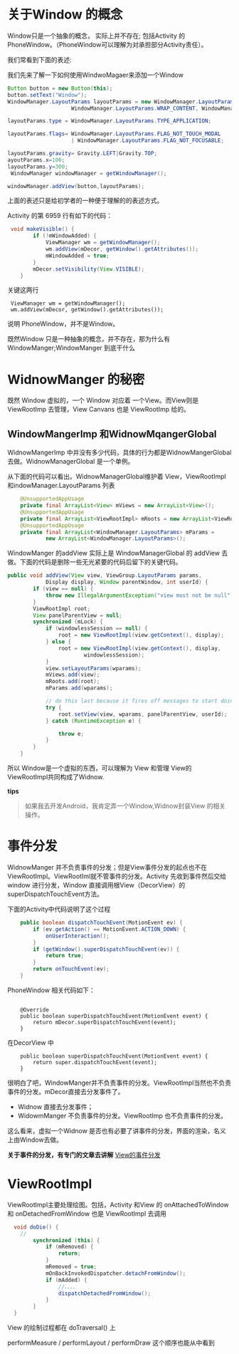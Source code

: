 # 关于Window 的概念


Window只是一个抽象的概念， 实际上并不存在; 包括Activity 的PhoneWindow。（PhoneWindow可以理解为对承担部分Activity责任）。

我们常看到下面的表述:

我们先来了解一下如何使用WindwoMagaer来添加一个Window

```java
Button button = new Button(this);
button.setText("Window");
WindowManager.LayoutParams layoutParams = new WindowManager.LayoutParams(
                    WindowManager.LayoutParams.WRAP_CONTENT, WindowManager.LayoutParams.WRAP_CONTENT, 0, 0, PixelFormat.TRANSPARENT);

layoutParams.type = WindowManager.LayoutParams.TYPE_APPLICATION;

layoutParams.flags= WindowManager.LayoutParams.FLAG_NOT_TOUCH_MODAL
                    | WindowManager.LayoutParams.FLAG_NOT_FOCUSABLE;

layoutParams.gravity= Gravity.LEFT|Gravity.TOP;
ayoutParams.x=100;
layoutParams.y=300;
 WindowManager windowManager = getWindowManager();

windowManager.addView(button,layoutParams);

```

上面的表述只是给初学者的一种便于理解的的表述方式。

Activity 的第 6959 行有如下的代码：

```java
 void makeVisible() {
        if (!mWindowAdded) {
            ViewManager wm = getWindowManager();
            wm.addView(mDecor, getWindow().getAttributes());
            mWindowAdded = true;
        }
        mDecor.setVisibility(View.VISIBLE);
    }
```
关键这两行
```
 ViewManager wm = getWindowManager();
 wm.addView(mDecor, getWindow().getAttributes());
```
说明 PhoneWindow，并不是Window。


既然Window 只是一种抽象的概念，并不存在，那为什么有 WindowManger;WindowManger 到底干什么

# WidnowManger 的秘密



既然 Window 虚拟的，一个 Window 对应着 一个View。而View则是 ViewRootImp 去管理，View Canvans 也是 ViewRootImp 给的。

## WindowMangerImp 和WidnowMqangerGlobal


WidnowMangerImp 中并没有多少代码，具体的行为都是WidnowMangerGlobal 去做。WidnowManagerGlobal 是一个单例。



从下面的代码可以看出。WidnowManagerGlobal维护着 View，ViewRootImpl和indowManager.LayoutParams 列表
```java 
    @UnsupportedAppUsage
    private final ArrayList<View> mViews = new ArrayList<View>();
    @UnsupportedAppUsage
    private final ArrayList<ViewRootImpl> mRoots = new ArrayList<ViewRootImpl>();
    @UnsupportedAppUsage
    private final ArrayList<WindowManager.LayoutParams> mParams =
            new ArrayList<WindowManager.LayoutParams>();
```

WindowManger 的addView 实际上是 WindowManagerGlobal 的 addView 去做。下面的代码是删除一些无光紧要的代码后留下的关键代码。

```java
public void addView(View view, ViewGroup.LayoutParams params,
            Display display, Window parentWindow, int userId) {
        if (view == null) {
            throw new IllegalArgumentException("view must not be null");
        }
        ViewRootImpl root;
        View panelParentView = null;
        synchronized (mLock) {
            if (windowlessSession == null) {
                root = new ViewRootImpl(view.getContext(), display);
            } else {
                root = new ViewRootImpl(view.getContext(), display,
                        windowlessSession);
            }
            view.setLayoutParams(wparams);
            mViews.add(view);
            mRoots.add(root);
            mParams.add(wparams);

            // do this last because it fires off messages to start doing things
            try {
                root.setView(view, wparams, panelParentView, userId);
            } catch (RuntimeException e) {

                throw e;
            }
        }
    } 
```

所以 Window是一个虚拟的东西，可以理解为 View 和管理 View的ViewRootImpl共同构成了Widnow.

**tips**
> 如果我去开发Android，我肯定弄一个Window,Widnow封装View 的相关操作。


# 事件分发

WidnowManger 并不负责事件的分发；但是View事件分发的起点也不在ViewRootImpl。ViewRootIml就不管事件的分发。Activity 先收到事件然后交给window 进行分发，Window 直接调用根View（DecorView）的superDispatchTouchEvent方法。

下面的Activity中代码说明了这个过程

```java
    public boolean dispatchTouchEvent(MotionEvent ev) {
        if (ev.getAction() == MotionEvent.ACTION_DOWN) {
            onUserInteraction();
        }
        if (getWindow().superDispatchTouchEvent(ev)) {
            return true;
        }
        return onTouchEvent(ev);
    }
```
PhoneWindow 相关代码如下：
```

    @Override
    public boolean superDispatchTouchEvent(MotionEvent event) {
        return mDecor.superDispatchTouchEvent(event);
    }
```
在DecorView 中
```
    public boolean superDispatchTouchEvent(MotionEvent event) {
        return super.dispatchTouchEvent(event);
    }
```

很明白了吧，WindowManger并不负责事件的分发。ViewRootImpl当然也不负责事件的分发。mDecor直接去分发事件了。


- Widnow 直接去分发事件；
- WidowmManger 不负责事件的分发。ViewRootImp 也不负责事件的分发。


这么看来，虚拟一个Widnow 是否也有必要了讲事件的分发，界面的渲染，名义上由Window去做。

**关于事件的分发，有专门的文章去讲解** 
[View的事件分发](View%E4%BA%8B%E4%BB%B6%E5%88%86%E5%8F%91.md)

# ViewRootImpl 

ViewRootImpl主要处理绘图。包括，Activity 和View 的 onAttachedToWindow 和 onDetachedFromWindow 也是  ViewRootImpl 去调用
```java 
  void doDie() {
    //
        synchronized (this) {
            if (mRemoved) {
                return;
            }
            mRemoved = true;
            mOnBackInvokedDispatcher.detachFromWindow();
            if (mAdded) {
                //、、、、
                dispatchDetachedFromWindow();
            }
        }
  }
```

View 的绘制过程都在 doTraversal() 上

performMeasure / performLayout / performDraw 这个顺序也能从中看到


















